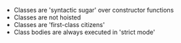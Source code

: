 * Classes are 'syntactic sugar' over constructor functions
* Classes are not hoisted
* Classes are 'first-class citizens'
* Class bodies are always executed in 'strict mode'

